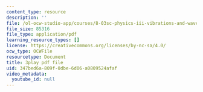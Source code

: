 ```yaml
---
content_type: resource
description: ''
file: /ol-ocw-studio-app/courses/8-03sc-physics-iii-vibrations-and-waves-fall-2016/347bed6a809f0dbe6d06a0809524afaf_Dlhma3z57SA.pdf
file_size: 85316
file_type: application/pdf
learning_resource_types: []
license: https://creativecommons.org/licenses/by-nc-sa/4.0/
ocw_type: OCWFile
resourcetype: Document
title: 3play pdf file
uid: 347bed6a-809f-0dbe-6d06-a0809524afaf
video_metadata:
  youtube_id: null
---
```

